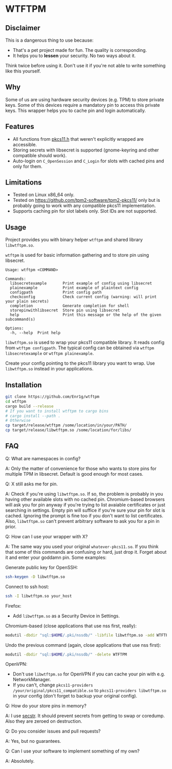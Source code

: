 # WTFTPM

## Disclaimer

This is a dangerous thing to use because:

* That's a pet project made for fun. The quality is corresponding.
* It helps you to **lessen** your security. No two ways about it.

Think twice before using it. Don't use it if you're not able to write something like this yourself.

## Why

Some of us are using hardware security devices (e.g. TPM) to store private keys. Some of this devices require a mandatory pin to access this private keys. This wrapper helps you to cache pin and login automatically.

## Features

* All functions from [pkcs11.h](include/pkcs11.h) that weren't explicitly wrapped are accessible.
* Storing secrets with libsecret is supported (gnome-keyring and other compatible should work).
* Auto-login on `C_OpenSession` and `C_Login` for slots with cached pins and only for them.

## Limitations

* Tested on Linux x86_64 only.
* Tested on https://github.com/tpm2-software/tpm2-pkcs11/ only but is probably going to work with any compatible pkcs11 implementation.
* Supports caching pin for slot labels only. Slot IDs are not supported.

## Usage

Project provides you with binary helper `wtftpm` and shared library `libwtftpm.so`.

`wtftpm` is used for basic information gathering and to store pin using libsecret.

```
Usage: wtftpm <COMMAND>

Commands:
  libsecretexample       Print example of config using libsecret
  plainexample           Print example of plaintext config
  configpath             Print config path
  checkconfig            Check current config (warning: will print your plain secrets)
  completion             Generate completion for shell
  storepinwithlibsecret  Store pin using libsecret
  help                   Print this message or the help of the given subcommand(s)

Options:
  -h, --help  Print help
```

`libwtftpm.so` is used to wrap your pkcs11 compatible library. It reads config from `wtftpm configpath`. The typical config can be obtained via `wtftpm libsecretexample` or `wtftpm plainexample`.

Create your config pointing to the pkcs11 library you want to wrap. Use `libwtftpm.so` instead in your applications.

## Installation

```bash
git clone https://github.com/Enr1g/wtftpm
cd wtftpm
cargo build --release
# If you want to install wtftpm to cargo bins
# cargo install --path .
# Otherwise
cp target/release/wtftpm /some/location/in/your/PATH/
cp target/release/libwtftpm.so /some/location/for/libs/
```

## FAQ

Q: What are namespaces in config?

A: Only the matter of convenience for those who wants to store pins for multiple TPM in libsecret. Default is good enough for most cases.

Q: X still asks me for pin.

A: Check if you're using `libwtftpm.so`. If so, the problem is probably in you having other available slots with no cached pin. Chromium-based browsers will ask you for pin anyway if you're trying to list avaiable certificates or just searching in settings. Empty pin will suffice if you're sure your pin for slot is cached. Ignoring the prompt is fine too if you don't want to list certificates. Also, `libwtftpm.so` can't prevent arbitrary software to ask you for a pin in prior.

Q: How can I use your wrapper with X?

A: The same way you used your original `whatever-pkcs11.so`. If you think that some of this commands are confusing or hard, just drop it. Forget about it and enter your goddamn pin. Some examples:

Generate public key for OpenSSH:

```bash
ssh-keygen -D libwtftpm.so
```

Connect to ssh host:

```bash
ssh -I libwtftpm.so your_host
```

Firefox:

* Add `libwtftpm.so` as a Security Device in Settings.

Chromium-based (close applications that use nss first, really):

```bash
modutil -dbdir "sql:$HOME/.pki/nssdb/" -libfile libwtftpm.so -add WTFTPM
```

Undo the previous command (again, close applications that use nss first):

```bash
modutil -dbdir "sql:$HOME/.pki/nssdb/" -delete WTFTPM
```

OpenVPN:

* Don't use `libwtftpm.so` for OpenVPN if you can cache your pin with e.g. NetworkManager.
* If you can't, change `pkcs11-providers /your/original/pkcs11_compatible.so` to `pkcs11-providers libwtftpm.so` in your config (don't forget to backup your original config).

Q: How do your store pins in memory?

A: I use [secstr](https://docs.rs/secstr/latest/secstr/). It should prevent secrets from getting to swap or coredump. Also they are zeroed on destruction.

Q: Do you consider issues and pull requests?

A: Yes, but no guarantees.

Q: Can I use your software to implement something of my own?

A: Absolutely.

